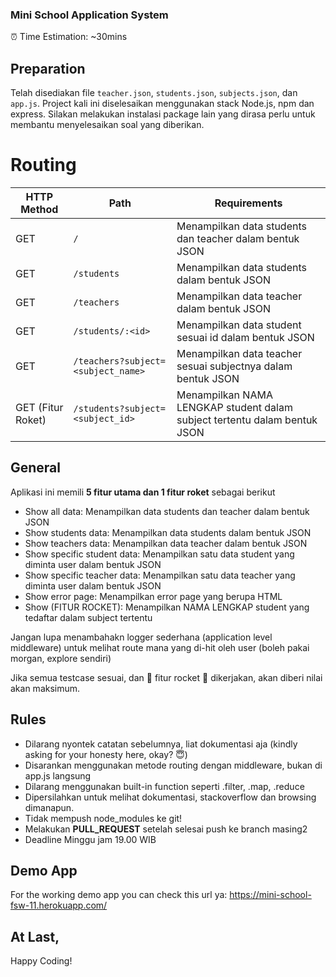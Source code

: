 ### Mini School Application System ###

⏰ Time Estimation: ~30mins

## Preparation
Telah disediakan file `teacher.json`, `students.json`, `subjects.json`, dan `app.js`. 
Project kali ini diselesaikan menggunakan stack Node.js, npm dan express. Silakan melakukan instalasi package lain yang dirasa perlu untuk membantu menyelesaikan soal yang diberikan.

# Routing 
| HTTP Method            | Path                            | Requirements  |
|------------------|---------------------------------|-----------------------------|
|GET               |`/`                              | Menampilkan data students dan teacher dalam bentuk JSON |
|GET               |`/students`                      | Menampilkan data students dalam bentuk JSON  |
|GET               |`/teachers`                      | Menampilkan data teacher dalam bentuk JSON  |
|GET               |`/students/:<id>`                | Menampilkan data student sesuai id dalam bentuk JSON | 
|GET               |`/teachers?subject=<subject_name>`    | Menampilkan data teacher sesuai subjectnya dalam bentuk JSON | 
|GET (Fitur Roket) |`/students?subject=<subject_id>`     | Menampilkan NAMA LENGKAP student dalam subject tertentu dalam bentuk JSON | 

## General
Aplikasi ini memili **5 fitur utama dan 1 fitur roket** sebagai berikut
  - Show all data: Menampilkan data students dan teacher dalam bentuk JSON
  - Show students data: Menampilkan data students dalam bentuk JSON
  - Show teachers data: Menampilkan data teacher dalam bentuk JSON
  - Show specific student data: Menampilkan satu data student yang diminta user dalam bentuk JSON
  - Show specific teacher data: Menampilkan satu data teacher yang diminta user dalam bentuk JSON
  - Show error page: Menampilkan error page yang berupa HTML 
  - Show (FITUR ROCKET): Menampilkan NAMA LENGKAP student yang tedaftar dalam subject tertentu

Jangan lupa menambahakn logger sederhana (application level middleware) untuk melihat route mana yang di-hit oleh user (boleh pakai morgan, explore sendiri)

Jika semua testcase sesuai, dan 🚀 fitur rocket 🚀 dikerjakan, akan diberi nilai akan maksimum.

## Rules
- Dilarang nyontek catatan sebelumnya, liat dokumentasi aja (kindly asking for your honesty here, okay? 😇)
- Disarankan menggunakan metode routing dengan middleware, bukan di app.js langsung
- Dilarang menggunakan built-in function seperti .filter, .map, .reduce
- Dipersilahkan untuk melihat dokumentasi, stackoverflow dan browsing dimanapun.
- Tidak mempush node_modules ke git!
- Melakukan **PULL_REQUEST** setelah selesai push ke branch masing2
- Deadline Minggu jam 19.00 WIB

## Demo App
For the working demo app you can check this url ya: 
https://mini-school-fsw-11.herokuapp.com/

## At Last,
Happy Coding!
